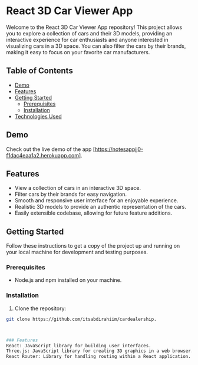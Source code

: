# React 3D Car Viewer App

Welcome to the React 3D Car Viewer App repository! This project allows you to explore a collection of cars and their 3D models, providing an interactive experience for car enthusiasts and anyone interested in visualizing cars in a 3D space. You can also filter the cars by their brands, making it easy to focus on your favorite car manufacturers.

## Table of Contents

- [Demo](#demo)
- [Features](#features)
- [Getting Started](#getting-started)
  - [Prerequisites](#prerequisites)
  - [Installation](#installation)
- [Technologies Used](#technologies-used)


## Demo

Check out the live demo of the app [https://notesappjj0-f1dac4eaa1a2.herokuapp.com].

## Features

- View a collection of cars in an interactive 3D space.
- Filter cars by their brands for easy navigation.
- Smooth and responsive user interface for an enjoyable experience.
- Realistic 3D models to provide an authentic representation of the cars.
- Easily extensible codebase, allowing for future feature additions.

## Getting Started

Follow these instructions to get a copy of the project up and running on your local machine for development and testing purposes.

### Prerequisites

- Node.js and npm installed on your machine.

### Installation

1. Clone the repository:

```bash
git clone https://github.com/itsabdirahiim/cardealership.



### Features
React: JavaScript library for building user interfaces.
Three.js: JavaScript library for creating 3D graphics in a web browser.
React Router: Library for handling routing within a React application.


